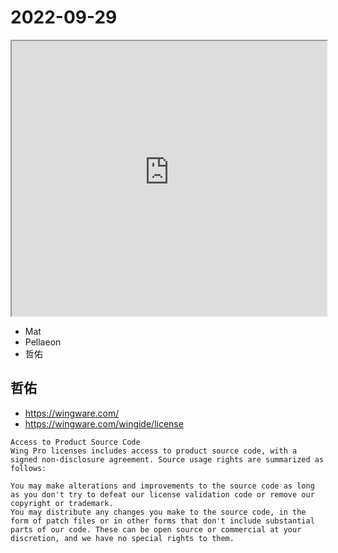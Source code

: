# 2022-09-29

<iframe src="https://photos.hackingthursday.org/2022-2022-09-29" width="100%" height="440px"></iframe>

- Mat
- Pellaeon
- 哲佑

## 哲佑

- https://wingware.com/
- https://wingware.com/wingide/license

```
Access to Product Source Code
Wing Pro licenses includes access to product source code, with a signed non-disclosure agreement. Source usage rights are summarized as follows:

You may make alterations and improvements to the source code as long as you don't try to defeat our license validation code or remove our copyright or trademark.
You may distribute any changes you make to the source code, in the form of patch files or in other forms that don't include substantial parts of our code. These can be open source or commercial at your discretion, and we have no special rights to them.
```


